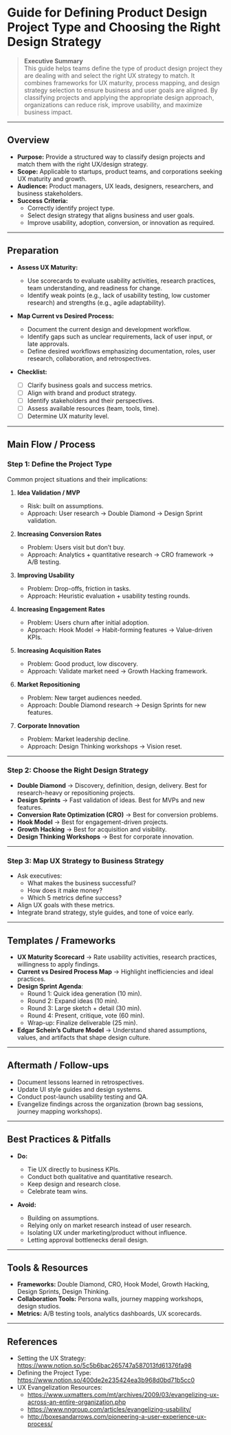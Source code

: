 # Guide for Defining Product Design Project Type and Choosing the Right Design Strategy

> **Executive Summary**  
> This guide helps teams define the type of product design project they are dealing with and select the right UX strategy to match. It combines frameworks for UX maturity, process mapping, and design strategy selection to ensure business and user goals are aligned. By classifying projects and applying the appropriate design approach, organizations can reduce risk, improve usability, and maximize business impact.

---

## Overview

- **Purpose:** Provide a structured way to classify design projects and match them with the right UX/design strategy.  
- **Scope:** Applicable to startups, product teams, and corporations seeking UX maturity and growth.  
- **Audience:** Product managers, UX leads, designers, researchers, and business stakeholders.  
- **Success Criteria:**  
  - Correctly identify project type.  
  - Select design strategy that aligns business and user goals.  
  - Improve usability, adoption, conversion, or innovation as required.  

---

## Preparation

- **Assess UX Maturity:**  
  - Use scorecards to evaluate usability activities, research practices, team understanding, and readiness for change.  
  - Identify weak points (e.g., lack of usability testing, low customer research) and strengths (e.g., agile adaptability).  

- **Map Current vs Desired Process:**  
  - Document the current design and development workflow.  
  - Identify gaps such as unclear requirements, lack of user input, or late approvals.  
  - Define desired workflows emphasizing documentation, roles, user research, collaboration, and retrospectives.  

- **Checklist:**  
  - [ ] Clarify business goals and success metrics.  
  - [ ] Align with brand and product strategy.  
  - [ ] Identify stakeholders and their perspectives.  
  - [ ] Assess available resources (team, tools, time).  
  - [ ] Determine UX maturity level.  

---

## Main Flow / Process

### Step 1: Define the Project Type

Common project situations and their implications:  
1. **Idea Validation / MVP**  
   - Risk: built on assumptions.  
   - Approach: User research → Double Diamond → Design Sprint validation.  

2. **Increasing Conversion Rates**  
   - Problem: Users visit but don’t buy.  
   - Approach: Analytics + quantitative research → CRO framework → A/B testing.  

3. **Improving Usability**  
   - Problem: Drop-offs, friction in tasks.  
   - Approach: Heuristic evaluation + usability testing rounds.  

4. **Increasing Engagement Rates**  
   - Problem: Users churn after initial adoption.  
   - Approach: Hook Model → Habit-forming features → Value-driven KPIs.  

5. **Increasing Acquisition Rates**  
   - Problem: Good product, low discovery.  
   - Approach: Validate market need → Growth Hacking framework.  

6. **Market Repositioning**  
   - Problem: New target audiences needed.  
   - Approach: Double Diamond research → Design Sprints for new features.  

7. **Corporate Innovation**  
   - Problem: Market leadership decline.  
   - Approach: Design Thinking workshops → Vision reset.  

---

### Step 2: Choose the Right Design Strategy

- **Double Diamond** → Discovery, definition, design, delivery. Best for research-heavy or repositioning projects.  
- **Design Sprints** → Fast validation of ideas. Best for MVPs and new features.  
- **Conversion Rate Optimization (CRO)** → Best for conversion problems.  
- **Hook Model** → Best for engagement-driven projects.  
- **Growth Hacking** → Best for acquisition and visibility.  
- **Design Thinking Workshops** → Best for corporate innovation.  

---

### Step 3: Map UX Strategy to Business Strategy

- Ask executives:  
  - What makes the business successful?  
  - How does it make money?  
  - Which 5 metrics define success?  
- Align UX goals with these metrics.  
- Integrate brand strategy, style guides, and tone of voice early.  

---

## Templates / Frameworks

- **UX Maturity Scorecard** → Rate usability activities, research practices, willingness to apply findings.  
- **Current vs Desired Process Map** → Highlight inefficiencies and ideal practices.  
- **Design Sprint Agenda**:  
  - Round 1: Quick idea generation (10 min).  
  - Round 2: Expand ideas (10 min).  
  - Round 3: Large sketch + detail (30 min).  
  - Round 4: Present, critique, vote (60 min).  
  - Wrap-up: Finalize deliverable (25 min).  
- **Edgar Schein’s Culture Model** → Understand shared assumptions, values, and artifacts that shape design culture.  

---

## Aftermath / Follow-ups

- Document lessons learned in retrospectives.  
- Update UI style guides and design systems.  
- Conduct post-launch usability testing and QA.  
- Evangelize findings across the organization (brown bag sessions, journey mapping workshops).  

---

## Best Practices & Pitfalls

- **Do:**  
  - Tie UX directly to business KPIs.  
  - Conduct both qualitative and quantitative research.  
  - Keep design and research close.  
  - Celebrate team wins.  

- **Avoid:**  
  - Building on assumptions.  
  - Relying only on market research instead of user research.  
  - Isolating UX under marketing/product without influence.  
  - Letting approval bottlenecks derail design.  

---

## Tools & Resources

- **Frameworks:** Double Diamond, CRO, Hook Model, Growth Hacking, Design Sprints, Design Thinking.  
- **Collaboration Tools:** Persona walls, journey mapping workshops, design studios.  
- **Metrics:** A/B testing tools, analytics dashboards, UX scorecards.  

---

## References

- Setting the UX Strategy: https://www.notion.so/5c5b6bac265747a587013fd61376fa98  
- Defining the Project Type: https://www.notion.so/400de2e235424ea3b968d0bd71b5cc0
- UX Evangelization Resources:  
  - https://www.uxmatters.com/mt/archives/2009/03/evangelizing-ux-across-an-entire-organization.php  
  - https://www.nngroup.com/articles/evangelizing-usability/  
  - http://boxesandarrows.com/pioneering-a-user-experience-ux-process/  